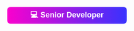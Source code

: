 
<svg xmlns="http://www.w3.org/2000/svg" width="280" height="40">
  <defs>
    <linearGradient id="grad" x1="0%" y1="0%" x2="100%" y2="0%">
      <stop offset="0%" stop-color="#ff00cc">
        <animate attributeName="stop-color" values="#ff00cc;#3333ff;#ff00cc" dur="4s" repeatCount="indefinite"/>
      </stop>
      <stop offset="100%" stop-color="#3333ff">
        <animate attributeName="stop-color" values="#3333ff;#ff00cc;#3333ff" dur="4s" repeatCount="indefinite"/>
      </stop>
    </linearGradient>
  </defs>
  <rect width="280" height="40" rx="8" fill="url(#grad)"/>
  <text x="50%" y="50%" dominant-baseline="middle" text-anchor="middle"
        fill="white" font-family="Arial, sans-serif" font-size="18" font-weight="bold">
    💻 Senior Developer
  </text>
</svg>
